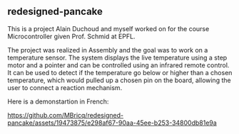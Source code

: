 ## redesigned-pancake

This is a project Alain Duchoud and myself worked on for the course Microcontroller given Prof. Schmid at EPFL.

The project was realized in Assembly and the goal was to work on a temperature sensor. The system displays the live temperature using a step motor and a pointer and can be controlled using an infrared remote control. It can be used to detect if the temperature go below or higher than a chosen temperature, which would pulled up a chosen pin on the board, allowing the user to connect a reaction mechanism.

Here is a demonstartion in French:

https://github.com/MBricq/redesigned-pancake/assets/19473875/e298af67-90aa-45ee-b253-34800db81e9a

